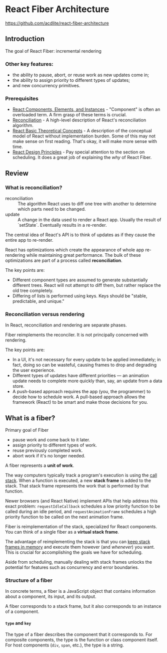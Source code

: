 
# React Fiber Architecture
https://github.com/acdlite/react-fiber-architecture

## Introduction  

The goal of React Fiber: incremental rendering

### Other key features:

- the ability to pause, abort, or reuse work as new updates come in; 
- the ability to assign priority to different types of updates; 
- and new concurrency primitives.

### Prerequisites

- [React Components, Elements, and Instances](https://facebook.github.io/react/blog/2015/12/18/react-components-elements-and-instances.html) - "Component" is often an overloaded term. A firm grasp of these terms is crucial.
- [Reconciliation](https://facebook.github.io/react/docs/reconciliation.html) - A high-level description of React's reconciliation algorithm.
- [React Basic Theoretical Concepts](https://github.com/reactjs/react-basic) - A description of the conceptual model of React without implementation burden. Some of this may not make sense on first reading. That's okay, it will make more sense with time.
- [React Design Principles](https://facebook.github.io/react/contributing/design-principles.html) - Pay special attention to the section on scheduling. It does a great job of explaining the *why* of React Fiber.

## Review
### What is reconciliation?

<dl>
  <dt>reconciliation</dt>
  <dd>The algorithm React uses to diff one tree with another to determine which parts need to be changed.</dd>

  <dt>update</dt>
  <dd>A change in the data used to render a React app. Usually the result of `setState`. Eventually results in a re-render.</dd>
</dl>

The central idea of React's API is to think of updates as if they cause the entire app to re-render.

React has optimizations which create the appearance of whole app re-rendering while maintaining great performance. The bulk of these optimizations are part of a process called **reconciliation**.

The key points are:

- Different component types are assumed to generate substantially different trees. React will not attempt to diff them, but rather replace the old tree completely.
- Differing of lists is performed using keys. Keys should be "stable, predictable, and unique."

### Reconciliation versus rendering

In React, reconciliation and rendering are separate phases. 

Fiber reimplements the reconciler. It is not principally concerned with rendering.

The key points are:

- In a UI, it's not necessary for every update to be applied immediately; in fact, doing so can be wasteful, causing frames to drop and degrading the user experience.
- Different types of updates have different priorities — an animation update needs to complete more quickly than, say, an update from a data store.
- A push-based approach requires the app (you, the programmer) to decide how to schedule work. A pull-based approach allows the framework (React) to be smart and make those decisions for you.

## What is a fiber?

Primary goal of Fiber

- pause work and come back to it later.
- assign priority to different types of work.
- reuse previously completed work.
- abort work if it's no longer needed.

A fiber represents a **unit of work**.

The way computers typically track a program's execution is using the [call stack](https://en.wikipedia.org/wiki/Call_stack). When a function is executed, a new **stack frame** is added to the stack. That stack frame represents the work that is performed by that function.

Newer browsers (and React Native) implement APIs that help address this exact problem: `requestIdleCallback` schedules a low priority function to be called during an idle period, and `requestAnimationFrame` schedules a high priority function to be called on the next animation frame. 

Fiber is reimplementation of the stack, specialized for React components. You can think of a single fiber as a **virtual stack frame**.

The advantage of reimplementing the stack is that you can [keep stack frames in memory](https://www.facebook.com/groups/2003630259862046/permalink/2054053404819731/) and execute them however (and *whenever*) you want. This is crucial for accomplishing the goals we have for scheduling.

Aside from scheduling, manually dealing with stack frames unlocks the potential for features such as concurrency and error boundaries. 

### Structure of a fiber

In concrete terms, a fiber is a JavaScript object that contains information about a component, its input, and its output.

A fiber corresponds to a stack frame, but it also corresponds to an instance of a component.

#### `type` and `key`

The type of a fiber describes the component that it corresponds to. For composite components, the type is the function or class component itself. For host components (`div`, `span`, etc.), the type is a string.







